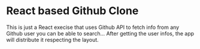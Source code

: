 # React based Github Clone 
This is just a React execise that uses Github API to fetch info from any Github user you can be able to  search...
After getting the user infos, the app will distribute it respecting the layout. 

